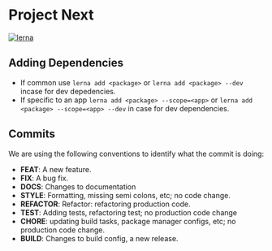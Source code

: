 # Project Next

[![lerna](https://img.shields.io/badge/maintained%20with-lerna-cc00ff.svg)](https://lerna.js.org/)

## Adding Dependencies

- If common use `lerna add <package>` or `lerna add <package> --dev` incase for dev depedencies.
- If specific to an app `lerna add <package> --scope=<app>` or `lerna add <package> --scope=<app> --dev` in case for dev dependencies.

## Commits

We are using the following conventions to identify what the commit is doing:

- **FEAT**: A new feature.
- **FIX**: A bug fix.
- **DOCS**: Changes to documentation
- **STYLE**: Formatting, missing semi colons, etc; no code change.
- **REFACTOR**: Refactor: refactoring production code.
- **TEST**: Adding tests, refactoring test; no production code change
- **CHORE**: updating build tasks, package manager configs, etc; no production code change.
- **BUILD**: Changes to build config, a new release.

